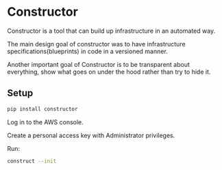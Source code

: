# Constructor

Constructor is a tool that can build up infrastructure in an automated way.

The main design goal of constructor was to have infrastructure specifications(blueprints) in code in a versioned manner.

Another important goal of Constructor is to be transparent about everything, show what goes on under the hood rather than try to hide it.

## Setup

```sh
pip install constructor
```

Log in to the AWS console.

Create a personal access key with Administrator privileges.

Run:

```sh
construct --init
```